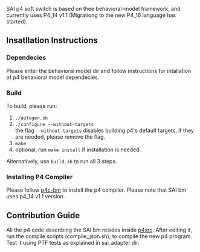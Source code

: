SAI p4 soft switch is based on thee behavioral-model framework, and currently uses P4_14 v1.1 (Migrationg to the new P4_16 language has started).

## Insatllation Instructions
### Dependecies
Please enter the behavioral model dir and follow instructions for intallation of p4 behavioral model dependecies.
### Build
To build, please run:
1) ```./autogen.sh```
2) ```./configure --without-targets```  
  the flag ```--without-targets``` disables building p4's default targets, if they are needed, please remove the flag.
3) ```make```
4) optional, run ```make install``` if installation is needed.  
  
Alternatively, use ```build.sh``` to run all 3 steps.

### Installing P4 Compiler
Please follow [p4c-bm](https://github.com/p4lang/p4c-bm) to install the p4 compiler. Please note that SAI bm uses p4_14 v1.1 version.

## Contribution Guide
All the p4 code describing the SAI bm resides inside [p4src](/p4-switch/sai-p4-bm/p4src).
After editing it, run the compile scripts (compile_json.sh), to compile the new p4 program. 
Test it using PTF tests as explained in sai_adapter dir.

